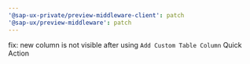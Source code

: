 ```yaml
---
'@sap-ux-private/preview-middleware-client': patch
'@sap-ux/preview-middleware': patch
---
```


fix: new column is not visible after using `Add Custom Table Column` Quick Action
